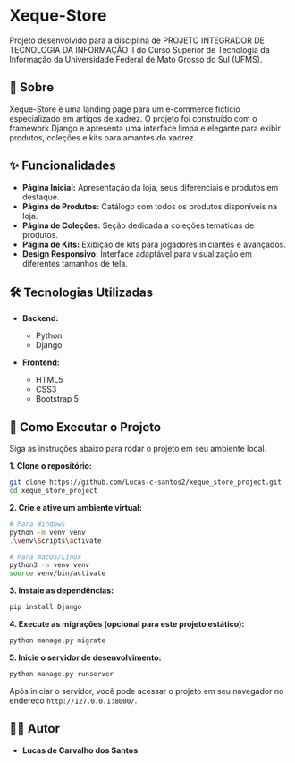 # Xeque-Store

Projeto desenvolvido para a disciplina de PROJETO INTEGRADOR DE TECNOLOGIA DA INFORMAÇÃO II do Curso Superior de Tecnologia da Informação da Universidade Federal de Mato Grosso do Sul (UFMS).

## 📖 Sobre

Xeque-Store é uma landing page para um e-commerce fictício especializado em artigos de xadrez. O projeto foi construído com o framework Django e apresenta uma interface limpa e elegante para exibir produtos, coleções e kits para amantes do xadrez.

## ✨ Funcionalidades

- **Página Inicial:** Apresentação da loja, seus diferenciais e produtos em destaque.
- **Página de Produtos:** Catálogo com todos os produtos disponíveis na loja.
- **Página de Coleções:** Seção dedicada a coleções temáticas de produtos.
- **Página de Kits:** Exibição de kits para jogadores iniciantes e avançados.
- **Design Responsivo:** Interface adaptável para visualização em diferentes tamanhos de tela.

## 🛠️ Tecnologias Utilizadas

- **Backend:**
  - Python
  - Django

- **Frontend:**
  - HTML5
  - CSS3
  - Bootstrap 5

## 🚀 Como Executar o Projeto

Siga as instruções abaixo para rodar o projeto em seu ambiente local.

**1. Clone o repositório:**
```bash
git clone https://github.com/Lucas-c-santos2/xeque_store_project.git
cd xeque_store_project
```

**2. Crie e ative um ambiente virtual:**
```bash
# Para Windows
python -m venv venv
.\venv\Scripts\activate

# Para macOS/Linux
python3 -m venv venv
source venv/bin/activate
```

**3. Instale as dependências:**
```bash
pip install Django
```

**4. Execute as migrações (opcional para este projeto estático):**
```bash
python manage.py migrate
```

**5. Inicie o servidor de desenvolvimento:**
```bash
python manage.py runserver
```

Após iniciar o servidor, você pode acessar o projeto em seu navegador no endereço `http://127.0.0.1:8000/`.

## 👨‍💻 Autor

- **Lucas de Carvalho dos Santos**
